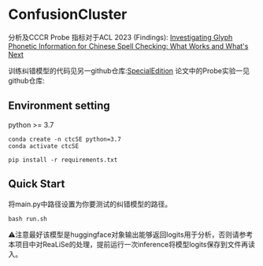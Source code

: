 # ConfusionCluster

分析及CCCR Probe 指标对于ACL 2023 (Findings): [Investigating Glyph Phonetic Information for Chinese Spell Checking: What Works and What's Next](https://arxiv.org/abs/2212.04068)

训练纠错模型的代码见另一github仓库:[SpecialEdition](https://github.com/piglaker/SpecialEdition)
论文中的Probe实验一见github仓库:[]()

## Environment setting

python >= 3.7  


`conda create -n ctcSE python=3.7`  
`conda activate ctcSE`  

```
pip install -r requirements.txt
```

## Quick Start

将main.py中路径设置为你要测试的纠错模型的路径。  

`bash run.sh`

⚠️注意最好该模型是huggingface对象输出能够返回logits用于分析，否则请参考本项目中对ReaLiSe的处理，提前运行一次inference将模型logits保存到文件再读入。



